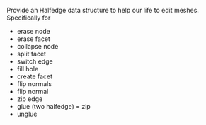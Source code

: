 Provide an Halfedge data structure to help our life to edit meshes. Specifically for

- erase node
- erase facet
- collapse node
- split facet
- switch edge
- fill hole
- create facet
- flip normals
- flip normal
- zip edge
- glue (two halfedge) = zip
- unglue
